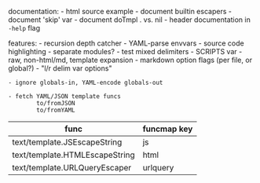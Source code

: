 documentation:
	- html source example
	- document builtin escapers
	- document 'skip' var
	- document doTmpl . vs. nil
	- header documentation in `-help` flag

features:
	- recursion depth catcher
	- YAML-parse envvars
	- source code highlighting
	- separate modules?
	- test mixed delimiters
	- SCRIPTS var
	- raw, non-html/md, template expansion
	- markdown option flags (per file, or global?)
	- "l/r delim var options"

	- ignore globals-in, YAML-encode globals-out

	- fetch YAML/JSON template funcs
			to/fromJSON
			to/fromYAML

| func                           | funcmap key |
| ----                           | ----        |
| text/template.JSEscapeString   | js          |
| text/template.HTMLEscapeString | html        |
| text/template.URLQueryEscaper  | urlquery    |
